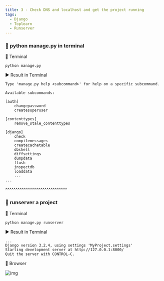 ```yaml
---
title: 3 - Check DNS and localhost and get the project running
tags:
  - Django
  - Toplearn
  - Runserver
---
```


### 💬 python manage.py in terminal

🔰 Terminal

```shell
python manage.py
```

▶️ Result in Terminal

```shell
Type 'manage.py help <subcommand>' for help on a specific subcommand.

Available subcommands:

[auth]
    changepassword
    createsuperuser

[contenttypes]
    remove_stale_contenttypes

[django]
    check
    compilemessages
    createcachetable
    dbshell
    diffsettings
    dumpdata
    flush
    inspectdb
    loaddata
    ...
...

```

^^^^^^^^^^^^^^^^^^^^^^^^^^^^^^
### 💬 runserver a project

🔰 Terminal

```shell
python manage.py runserver
```

▶️ Result in Terminal

```shell
...
Django version 3.2.4, using settings 'MyProject.settings'
Starting development server at http://127.0.0.1:8000/
Quit the server with CONTROL-C.
```

🔰 Browser


![img](http://127.0.0.1:5555/Django/Teach/Toplearn/1.png)
